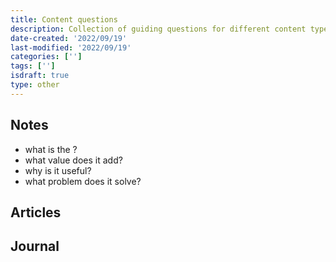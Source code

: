 ```yaml
---
title: Content questions
description: Collection of guiding questions for different content types
date-created: '2022/09/19'
last-modified: '2022/09/19'
categories: ['']
tags: ['']
isdraft: true
type: other
---
```


## Notes 

- what is the <technology-software-etc>?
- what value does it add? 
- why is it useful? 
- what problem does it solve? 

## Articles 


## Journal